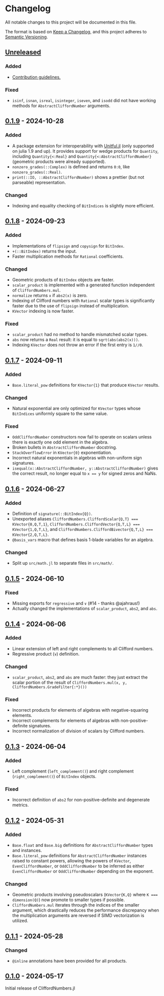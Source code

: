 # Changelog

All notable changes to this project will be documented in this file.

The format is based on [Keep a Changelog](https://keepachangelog.com/en/1.0.0/), and this project
adheres to [Semantic Versioning](https://semver.org/spec/v2.0.0.html).

## [Unreleased]

### Added
  - [Contribution guidelines.](CONTRIBUTING.md)

### Fixed
  - `isinf`, `isnan`, `isreal`, `isinteger`, `iseven`, and `isodd` did not have working methods for
    `AbstractCliffordNumber` arguments.

## [0.1.9] - 2024-10-28

### Added
  - A package extension for interoperability with [Unitful.jl] (only supported on julia 1.9 and up).
    It provides support for wedge products for `Quantity`, including `Quantity{<:Real}` and
    `Quantity{<:AbstractCliffordNumber}` (geometric products were already supported).
  - `nonzero_grades(::Complex)` is defined and returns `0:0`, like `nonzero_grades(::Real)`.
  - `print(::IO, ::AbstractCliffordNumber)` shows a prettier (but not parseable) representation.

### Changed
  - Indexing and equality checking of `BitIndices` is slightly more efficient.

## [0.1.8] - 2024-09-23

### Added
  - Implementations of `flipsign` and `copysign` for `BitIndex`.
  - `+(::BitIndex)` returns the input.
  - Faster multiplication methods for `Rational` coefficients.

### Changed
  - Geometric products of `BitIndex` objects are faster.
  - `scalar_product` is implemented with a generated function independent of `CliffordNumbers.mul`.
  - `normalize` returns `x` if `abs2(x)` is zero.
  - Indexing of Clifford numbers with `Rational` scalar types is significantly faster due to the use
    of `flipsign` instead of multiplication.
  - `KVector` indexing is now faster.

### Fixed
  - `scalar_product` had no method to handle mismatched scalar types.
  - `abs` now returns a `Real` result: it is equal to `sqrt(abs(abs2(x)))`.
  - Indexing `KVector` does not throw an error if the first entry is `1//0`.

## [0.1.7] - 2024-09-11

### Added
  - `Base.literal_pow` definitions for `KVector{1}` that produce `KVector` results.

### Changed
  - Natural exponential are only optimized for `KVector` types whose `BitIndices` uniformly square
    to the same value.

### Fixed
  - `OddCliffordNumber` constructors now fail to operate on scalars unless there is exactly one odd
    element in the algebra.
  - Broken bullets in `AbstractCliffordNumber` docstring.
  - `StackOverflowError` in `KVector{0}` exponentiation.
  - Incorrect natural exponentials in algebras with non-uniform sign signatures.
  - `isequal(x::AbstractCliffordNumber, y::AbstractCliffordNumber)` gives the correct result, no
    longer equal to `x == y` for signed zeros and NaNs.

## [0.1.6] - 2024-06-27

### Added
  - Definition of `signature(::BitIndex{Q})`.
  - Unexported aliases `CliffordNumbers.CliffordScalar{Q,T} === KVector{0,Q,T,1}`, 
    `CliffordNumbers.CliffordVector{Q,T,L} === KVector{1,Q,T,L}`, and
    `CliffordNumbers.CliffordBivector{Q,T,L} === KVector{2,Q,T,L}`.
  - `@basis_vars` macro that defines basis 1-blade variables for an algebra.

### Changed
  - Split up `src/math.jl` to separate files in `src/math/`.

## [0.1.5] - 2024-06-10

### Fixed
  - Missing exports for `regressive` and `∨` (#14 - thanks @ajahraus!)
  - Actually changed the implementations of `scalar_product`, `abs2`, and `abs`.

## [0.1.4] - 2024-06-06

### Added
  - Linear extension of left and right complements to all Clifford numbers.
  - Regressive product (`∨`) definition.

### Changed
  - `scalar_product`, `abs2`, and `abs` are much faster: they just extract the scalar portion of
    the result of `CliffordNumbers.mul(x, y, CliffordNumbers.GradeFilter{:*}())`

### Fixed
  - Incorrect products for elements of algebras with negative-squaring elements.
  - Incorrect complements for elements of algebras with non-positive-definite signatures.
  - Incorrect normalization of division of scalars by Clifford numbers.

## [0.1.3] - 2024-06-04

### Added
  - Left complement (`left_complement()`) and right complement (`right_complement()`) of `BitIndex`
    objects.

### Fixed
  - Incorrect definition of `abs2` for non-positive-definite and degenerate metrics.

## [0.1.2] - 2024-05-31

### Added
  - `Base.float` and `Base.big` definitions for `AbstractCliffordNumber` types and instances.
  - `Base.literal_pow` definitions for `AbstractCliffordNumber` instances raised to constant powers,
    allowing the powers of `KVector`, `EvenCliffordNumber`, or `OddCliffordNumber` to be inferred
    as either `EvenCliffordNumber` or `OddCliffordNumber` depending on the exponent.

### Changed
  - Geometric products involving pseudoscalars (`KVector{K,Q}` where `K === dimension(Q)`) now
    promote to smaller types if possible.
  - `CliffordNumbers.mul` iterates through the indices of the smaller argument, which drastically
    reduces the performance discrepancy when the multiplication arguments are reversed if SIMD
    vectorization is utilized.

## [0.1.1] - 2024-05-28

### Changed
  - `@inline` annotations have been provided for all products.

## [0.1.0] - 2024-05-17

Initial release of CliffordNumbers.jl

[Unreleased]: https://github.com/brainandforce/CliffordNumbers.jl
[0.1.9]: https://github.com/brainandforce/CliffordNumbers.jl/releases/tag/v0.1.9
[0.1.8]: https://github.com/brainandforce/CliffordNumbers.jl/releases/tag/v0.1.8
[0.1.7]: https://github.com/brainandforce/CliffordNumbers.jl/releases/tag/v0.1.7
[0.1.6]: https://github.com/brainandforce/CliffordNumbers.jl/releases/tag/v0.1.6
[0.1.5]: https://github.com/brainandforce/CliffordNumbers.jl/releases/tag/v0.1.5
[0.1.4]: https://github.com/brainandforce/CliffordNumbers.jl/releases/tag/v0.1.4
[0.1.3]: https://github.com/brainandforce/CliffordNumbers.jl/releases/tag/v0.1.3
[0.1.2]: https://github.com/brainandforce/CliffordNumbers.jl/releases/tag/v0.1.2
[0.1.1]: https://github.com/brainandforce/CliffordNumbers.jl/releases/tag/v0.1.1
[0.1.0]: https://github.com/brainandforce/CliffordNumbers.jl/releases/tag/v0.1.0
[Unitful.jl]: https://github.com/PainterQubits/Unitful.jl
